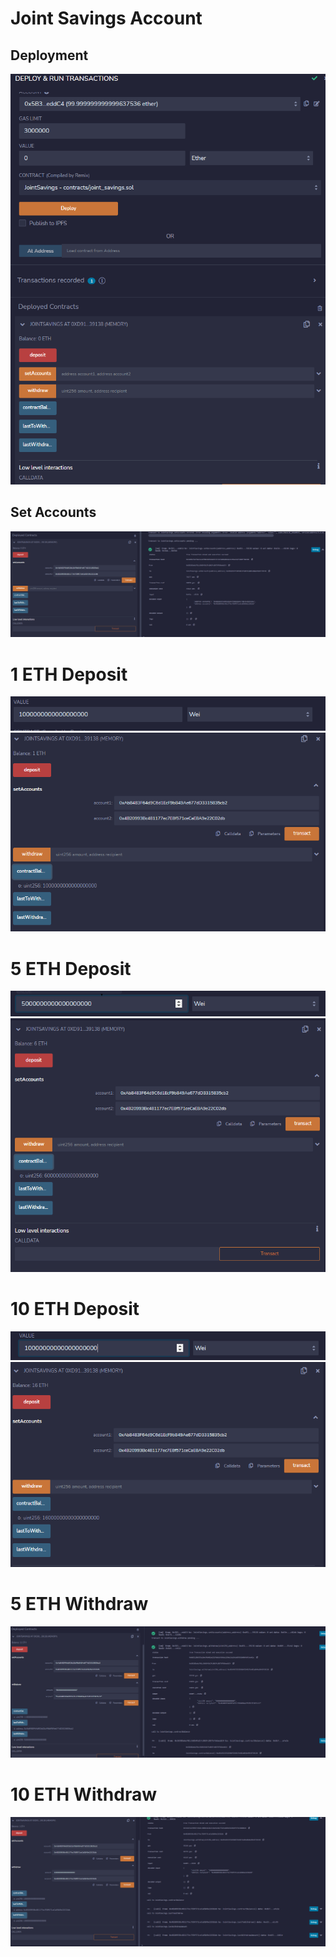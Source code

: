 # Joint Savings Account

## Deployment
![](Execution_Results/deployment.png)

## Set Accounts
![](Execution_Results/set_accounts.png)

# 1 ETH Deposit 
![](Execution_Results/1_wei_eth.png)
![](Execution_Results/1_eth_deposit.png)

# 5 ETH Deposit
![](Execution_Results/5_wei_eth.png)
![](Execution_Results/5_eth_deposit.png)

# 10 ETH Deposit
![](Execution_Results/10_wei_eth.png)
![](Execution_Results/10_eth_deposit.png)

# 5 ETH Withdraw
![](Execution_Results/5_eth_withdraw.png)

# 10 ETH Withdraw
![](Execution_Results/10_eth_withdraw.png)